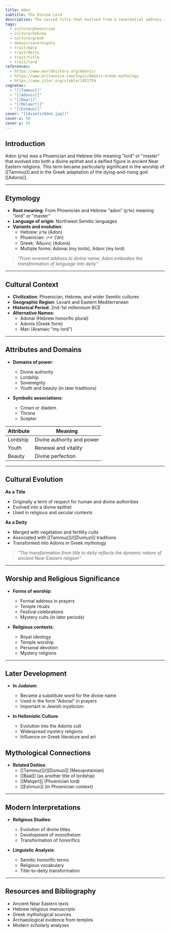 ```yaml
---
title: Adon
subtitle: The Divine Lord
description: The sacred title that evolved from a reverential address into the name of beloved deities across the ancient Near East
tags:
  - culture/phoenician
  - culture/hebrew
  - culture/greek
  - domain/sovereignty
  - trait/male
  - trait/deity
  - trait/title
  - trait/lord
references:
  - https://www.worldhistory.org/Adonis/
  - https://www.britannica.com/topic/Adonis-Greek-mythology
  - https://www.jstor.org/stable/1451759
cognates:
  - "[[Tammuz]]"
  - "[[Adonis]]"
  - "[[Baal]]"
  - "[[Melqart]]"
  - "[[Eshmun]]"
cover: "[[Assets/Adon.jpg]]"
cover-x: 50
cover-y: 25
---
```

## Introduction
Adon (אָדוֹן) was a Phoenician and Hebrew title meaning "lord" or "master" that evolved into both a divine epithet and a deified figure in ancient Near Eastern religions. This term became particularly significant in the worship of [[Tammuz]] and in the Greek adaptation of the dying-and-rising god [[Adonis]].

---

## Etymology

- **Root meaning**: From Phoenician and Hebrew "adon" (אדון) meaning "lord" or "master"
- **Language of origin**: Northwest Semitic languages
- **Variants and evolution**:
  - Hebrew: אָדוֹן (Adon)
  - Phoenician: 𐤀𐤃𐤍 (ʾdn)
  - Greek: Ἄδωνις (Adonis)
  - Multiple forms: Adonai (my lords), Adoni (my lord)

> _"From reverent address to divine name, Adon embodies the transformation of language into deity"_

---

## Cultural Context

- **Civilization**: Phoenician, Hebrew, and wider Semitic cultures
- **Geographic Region**: Levant and Eastern Mediterranean
- **Historical Period**: 2nd-1st millennium BCE
- **Alternative Names**:
  - Adonai (Hebrew honorific plural)
  - Adonis (Greek form)
  - Mari (Aramaic "my lord")

---

## Attributes and Domains

- **Domains of power**: 
  - Divine authority
  - Lordship
  - Sovereignty
  - Youth and beauty (in later traditions)

- **Symbolic associations**: 
  - Crown or diadem
  - Throne
  - Scepter

| Attribute | Meaning |
|----------------|---------------------------------|
| Lordship | Divine authority and power |
| Youth | Renewal and vitality |
| Beauty | Divine perfection |

---

## Cultural Evolution

**As a Title**
- Originally a term of respect for human and divine authorities
- Evolved into a divine epithet
- Used in religious and secular contexts

**As a Deity**
- Merged with vegetation and fertility cults
- Associated with [[Tammuz]]/[[Dumuzi]] traditions
- Transformed into Adonis in Greek mythology

> _"The transformation from title to deity reflects the dynamic nature of ancient Near Eastern religion"_

---

## Worship and Religious Significance

- **Forms of worship**: 
  - Formal address in prayers
  - Temple rituals
  - Festival celebrations
  - Mystery cults (in later periods)

- **Religious contexts**:
  - Royal ideology
  - Temple worship
  - Personal devotion
  - Mystery religions

---

## Later Development

- **In Judaism**: 
  - Became a substitute word for the divine name
  - Used in the form "Adonai" in prayers
  - Important in Jewish mysticism

- **In Hellenistic Culture**:
  - Evolution into the Adonis cult
  - Widespread mystery religions
  - Influence on Greek literature and art

## Mythological Connections

- **Related Deities**:
  - [[Tammuz]]/[[Dumuzi]] (Mesopotamian)
  - [[Baal]] (as another title of lordship)
  - [[Melqart]] (Phoenician lord)
  - [[Eshmun]] (in Phoenician context)

---

## Modern Interpretations

- **Religious Studies**:
  - Evolution of divine titles
  - Development of monotheism
  - Transformation of honorifics

- **Linguistic Analysis**:
  - Semitic honorific terms
  - Religious vocabulary
  - Title-to-deity transformation

---

## Resources and Bibliography

- Ancient Near Eastern texts
- Hebrew religious manuscripts
- Greek mythological sources
- Archaeological evidence from temples
- Modern scholarly analyses
